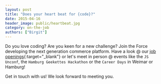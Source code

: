 ```yaml
---
layout: post
title: "Does your heart beat for {code}?"
date: 2015-04-16
header_image: public/heartbeat.jpg
category: on-the-job
authors: ["Birgit"]
---
```


Do you love coding?
Are you keen for a new challenge?
Join the Force developing the next generation commerce platform.
Have a look @ our [job openings](http://www.epages.com/en/career/devjobs/){:target="_blank"} or let's meet in person @ events like the `JS Unconf`, the `Hamburg Geekettes Hackathon` or the `Career Days` in Weimar or Hamburg!

Get in touch with us!
We look forward to meeting you.
